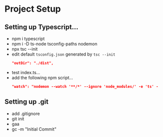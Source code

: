 # Project Setup

## Setting up Typescript...

- npm i typescript
- npm i -D ts-node tsconfig-paths nodemon
- npx tsc --init
- edit default `tsconfig.json` generated by `tsc --init`
    ```tsconfig.json
    "outDir": "./dist",
    ```
- test index.ts...
- add the following npm script...
    ```package.json
    "watch": "nodemon --watch '**/*' --ignore 'node_modules/' -e 'ts' --exec 'ts-node --files -r tsconfig-paths/register' index.ts",
    ```

## Setting up .git

- add .gitignore
- git init
- gaa
- gc -m "Initial Commit"